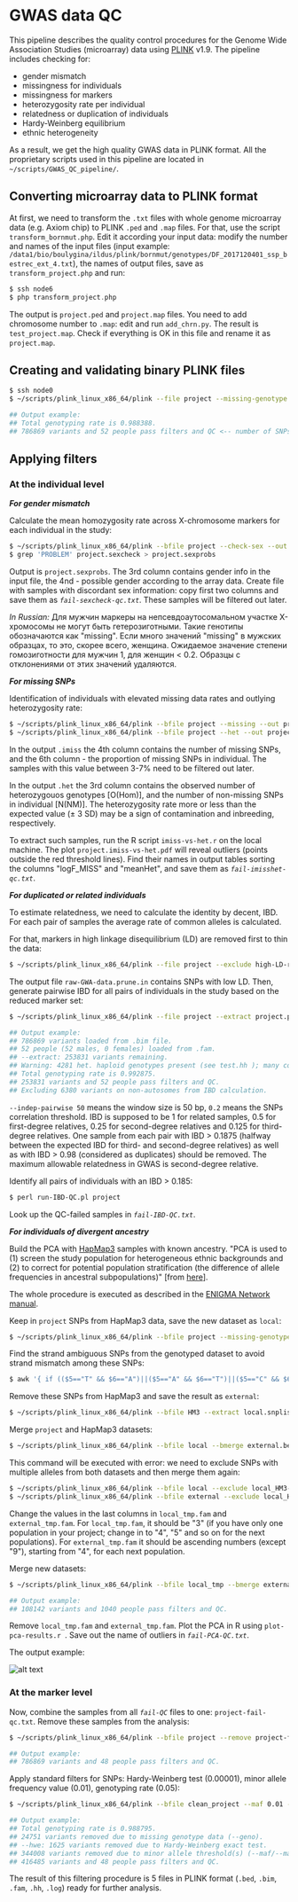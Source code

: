 # GWAS data QC
This pipeline describes the quality control procedures for the Genome Wide Association Studies (microarray) data using [PLINK](https://www.cog-genomics.org/plink2) v1.9. The pipeline includes checking for:
- gender mismatch
- missingness for individuals
- missingness for markers
- heterozygosity rate per individual
- relatedness or duplication of individuals
- Hardy-Weinberg equilibrium
- ethnic heterogeneity

As a result, we get the high quality GWAS data in PLINK format.
All the proprietary scripts used in this pipeline are located in `~/scripts/GWAS_QC_pipeline/`.

## Converting microarray data to PLINK format
At first, we need to transform the `.txt` files with whole genome microarray data (e.g. Axiom chip) to PLINK `.ped` and `.map` files. For that, use the script `transform_bornmut.php`. Edit it according your input data: modify the number and names of the input files (input example: `/data1/bio/boulygina/ildus/plink/bornmut/genotypes/DF_2017120401_ssp_bestrec_ext_4.txt`), the names of output files, save as `transform_project.php` and run:
```php
$ ssh node6
$ php transform_project.php
```
The output is `project.ped` and `project.map` files. You need to add chromosome number to `.map`: edit and run `add_chrn.py`. The result is `test_project.map`. Check if everything is OK in this file and rename it as `project.map`.

## Creating and validating binary PLINK files
```bash
$ ssh node0
$ ~/scripts/plink_linux_x86_64/plink --file project --missing-genotype 0 --make-bed --out project

## Output example: 
## Total genotyping rate is 0.988388.
## 786869 variants and 52 people pass filters and QC <-- number of SNPs and individuals in the project.
```
## Applying filters
### At the individual level
***For gender mismatch***

Calculate the mean homozygosity rate across X-chromosome markers for each individual in the study:
```bash
$ ~/scripts/plink_linux_x86_64/plink --bfile project --check-sex --out project
$ grep 'PROBLEM' project.sexcheck > project.sexprobs
```
Output is `project.sexprobs`. The 3rd column contains gender info in the input file, the 4nd - possible gender according to the array data. Create file with samples with discordant sex information: copy first two columns and save them as *`fail-sexcheck-qc.txt`*. These samples will be filtered out later.

*In Russian:* Для мужчин маркеры на непсевдоаутосомальном участке Х-хромосомы не могут быть гетерозиготными. Такие генотипы обозначаются как "missing". Если много значений "missing" в мужских образцах, то это, скорее всего, женщина. Ожидаемое значение степени гомозиготности для мужчин 1, для женщин < 0.2. Образцы с отклонениями от этих значений удаляются.

***For missing SNPs***

Identification of individuals with elevated missing data rates and outlying heterozygosity rate:
```bash
$ ~/scripts/plink_linux_x86_64/plink --bfile project --missing --out project
$ ~/scripts/plink_linux_x86_64/plink --bfile project --het --out project
```
In the output `.imiss` the 4th column contains the number of missing SNPs, and the 6th column - the proportion of missing SNPs in individual. The samples with this value between 3-7% need to be filtered out later.

In the output `.het` the 3rd column contains the observed number of heterozygouos genotypes [O(Hom)], and the number of non-missing SNPs in individual [N(NM)]. The heterozygosity rate more or less than the expected value (± 3 SD) may be a sign of contamination and inbreeding, respectively.

To extract such samples, run the R script `imiss-vs-het.r` on the local machine. The plot `project.imiss-vs-het.pdf` will reveal outliers (points outside the red threshold lines). Find their names in output tables sorting the columns "logF_MISS" and "meanHet", and save them as *`fail-imisshet-qc.txt`*.

***For duplicated or related individuals***

To estimate relatedness, we need to calculate the identity by decent, IBD. For each pair of samples the average rate of common alleles is calculated.

For that, markers in high linkage disequilibrium (LD) are removed first to thin the data:
```bash
$ ~/scripts/plink_linux_x86_64/plink --file project --exclude high-LD-regions.txt --range --indep-pairwise 50 5 0.2 --out project
```
The output file `raw-GWA-data.prune.in` contains SNPs with low LD. Then, generate pairwise IBD for all pairs of individuals in the study based on the reduced marker set:
```bash
$ ~/scripts/plink_linux_x86_64/plink --file project --extract project.prune.in --genome --out project

## Output example: 
## 786869 variants loaded from .bim file.
## 52 people (52 males, 0 females) loaded from .fam.
## --extract: 253831 variants remaining.
## Warning: 4281 het. haploid genotypes present (see test.hh ); many commands treat these as missing.
## Total genotyping rate is 0.992875.
## 253831 variants and 52 people pass filters and QC.
## Excluding 6380 variants on non-autosomes from IBD calculation.
```
`--indep-pairwise 50` means the window size is 50 bp, `0.2` means the SNPs correlation threshold.  IBD is supposed to be 1 for related samples, 0.5 for first-degree relatives, 0.25 for second-degree relatives and 0.125 for third-degree relatives. One sample from each pair with IBD > 0.1875 (halfway between the expected IBD for third- and second-degree relatives) as well as with IBD > 0.98 (considered as duplicates) should be removed. The maximum allowable relatedness in GWAS is second-degree relative.

Identify all pairs of individuals with an IBD > 0.185:
```perl
$ perl run-IBD-QC.pl project
```
Look up the QC-failed samples in *`fail-IBD-QC.txt`*.

***For individuals of divergent ancestry***

Build the PCA with [HapMap3](https://www.sanger.ac.uk/resources/downloads/human/hapmap3.html) samples with known ancestry. "PCA is used to (1) screen the study population for heterogeneous ethnic backgrounds and (2) to correct for potential population stratification (the difference of allele frequencies in ancestral subpopulations)" [from [here](https://www.ncbi.nlm.nih.gov/pmc/articles/PMC5007749/)].

The whole procedure is executed as described in the [ENIGMA Network](http://enigma.ini.usc.edu/) [manual](http://enigma.ini.usc.edu/wp-content/uploads/2010/08/ImputationProtocolsv1.0.pdf).

Keep in `project` SNPs from HapMap3 data, save the new dataset as `local`:
```bash
$ ~/scripts/plink_linux_x86_64/plink --bfile project --missing-genotype 0 --extract HM3.snplist.txt --make-bed --out local
```
Find the strand ambiguous SNPs from the genotyped dataset to avoid strand mismatch among these SNPs:
```bash
$ awk '{ if (($5=="T" && $6=="A")||($5=="A" && $6=="T")||($5=="C" && $6=="G")||($5=="G" && $6=="C")) print $2, "ambig" ; else print $2 ;}' project.bim | grep -v ambig > local.snplist.txt
```
Remove these SNPs from HapMap3 and save the result as `external`:
```bash
$ ~/scripts/plink_linux_x86_64/plink --bfile HM3 --extract local.snplist.txt --make-bed --out external
```
Merge `project` and HapMap3 datasets:
```bash
$ ~/scripts/plink_linux_x86_64/plink --bfile local --bmerge external.bed external.bim external.fam --make-bed --out local_HM3
```
This command will be executed with error: we need to exclude SNPs with multiple alleles from both datasets and then merge them again:
```bash
$ ~/scripts/plink_linux_x86_64/plink --bfile local --exclude local_HM3-merge.missnp --make-bed --out local_tmp
$ ~/scripts/plink_linux_x86_64/plink --bfile external --exclude local_HM3-merge.missnp --make-bed --out external_tmp
```
Change the values in the last columns in `local_tmp.fam` and `external_tmp.fam`. For `local_tmp.fam`, it should be "3" (if you have only one population in your project; change in to "4", "5" and so on for the next populations). For `external_tmp.fam` it should be ascending numbers (except "9"), starting from "4", for each next population.

Merge new datasets:
```bash
$ ~/scripts/plink_linux_x86_64/plink --bfile local_tmp --bmerge external_tmp --make-bed --out project_HM3

## Output example: 
## 108142 variants and 1040 people pass filters and QC.
```
Remove `local_tmp.fam` and `external_tmp.fam`.
Plot the PCA in R using `plot-pca-results.r `. Save out the name of outliers in *`fail-PCA-QC.txt`*.

The output example:

![alt text](https://github.com/boulygina/bioinformatics-pipelines/blob/master/GWAS_data_QC/PCA_HapMap3.png "PCA_HapMap3")

### At the marker level
Now, combine the samples from all *`fail-QC`* files to one: `project-fail-qc.txt`. Remove these samples from the analysis:
```bash
$ ~/scripts/plink_linux_x86_64/plink --bfile project --remove project-fail-qc.txt --make-bed --out clean_project

## Output example: 
## 786869 variants and 48 people pass filters and QC.
```
Apply standard filters for SNPs: Hardy-Weinberg test (0.00001), minor allele frequency value (0.01), genotyping rate (0.05):
```bash
$ ~/scripts/plink_linux_x86_64/plink --bfile clean_project --maf 0.01 --geno 0.05 --hwe 0.00001 --make-bed --out clean_project_filter

## Output example: 
## Total genotyping rate is 0.988795.
## 24751 variants removed due to missing genotype data (--geno).
## --hwe: 1625 variants removed due to Hardy-Weinberg exact test.
## 344008 variants removed due to minor allele threshold(s) (--maf/--max-maf/--mac/--max-mac).
## 416485 variants and 48 people pass filters and QC.
```
The result of this filtering procedure is 5 files in PLINK format (`.bed`, `.bim`, `.fam`, `.hh`, `.log`) ready for further analysis. 

